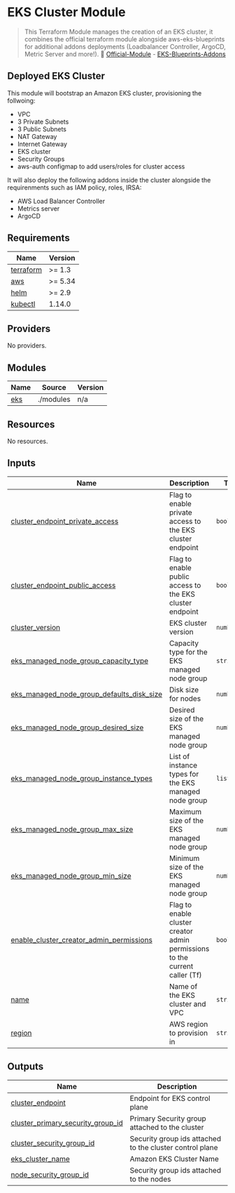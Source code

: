 # EKS Cluster Module

> This Terraform Module manages the creation of an EKS cluster, it combines the official terraform module alongside aws-eks-blueprints for additional addons deployments (Loadbalancer Controller, ArgoCD, Metric Server and more!). 🚀 [Official-Module](https://github.com/aws-ia/terraform-aws-eks-blueprints-addons/blob/main/README.md#inputs) - 
[EKS-Blueprints-Addons](https://github.com/aws-ia/terraform-aws-eks-blueprints-addons/blob/main/README.md#inputs)


## Deployed EKS Cluster

This module will bootstrap an Amazon EKS cluster, provisioning the follwoing:

- VPC
- 3 Private Subnets
- 3 Public Subnets
- NAT Gateway
- Internet Gateway
- EKS cluster
- Security Groups 
- aws-auth configmap to add users/roles for cluster access 

It will also deploy the following addons inside the cluster alongside the requirenments such as IAM policy, roles, IRSA:

- AWS Load Balancer Controller
- Metrics server 
- ArgoCD 

## Requirements

| Name | Version |
|------|---------|
| <a name="requirement_terraform"></a> [terraform](#requirement\_terraform) | >= 1.3 |
| <a name="requirement_aws"></a> [aws](#requirement\_aws) | >= 5.34 |
| <a name="requirement_helm"></a> [helm](#requirement\_helm) | >= 2.9 |
| <a name="requirement_kubectl"></a> [kubectl](#requirement\_kubectl) | 1.14.0 |

## Providers

No providers.

## Modules

| Name | Source | Version |
|------|--------|---------|
| <a name="module_eks"></a> [eks](#module\_eks) | ./modules | n/a |

## Resources

No resources.

## Inputs

| Name | Description | Type | Default | Required |
|------|-------------|------|---------|:--------:|
| <a name="input_cluster_endpoint_private_access"></a> [cluster\_endpoint\_private\_access](#input\_cluster\_endpoint\_private\_access) | Flag to enable private access to the EKS cluster endpoint | `bool` | `false` | no |
| <a name="input_cluster_endpoint_public_access"></a> [cluster\_endpoint\_public\_access](#input\_cluster\_endpoint\_public\_access) | Flag to enable public access to the EKS cluster endpoint | `bool` | `true` | no |
| <a name="input_cluster_version"></a> [cluster\_version](#input\_cluster\_version) | EKS cluster version | `number` | `"1.28"` | no |
| <a name="input_eks_managed_node_group_capacity_type"></a> [eks\_managed\_node\_group\_capacity\_type](#input\_eks\_managed\_node\_group\_capacity\_type) | Capacity type for the EKS managed node group | `string` | `"ON_DEMAND"` | no |
| <a name="input_eks_managed_node_group_defaults_disk_size"></a> [eks\_managed\_node\_group\_defaults\_disk\_size](#input\_eks\_managed\_node\_group\_defaults\_disk\_size) | Disk size for nodes | `number` | `50` | no |
| <a name="input_eks_managed_node_group_desired_size"></a> [eks\_managed\_node\_group\_desired\_size](#input\_eks\_managed\_node\_group\_desired\_size) | Desired size of the EKS managed node group | `number` | `2` | no |
| <a name="input_eks_managed_node_group_instance_types"></a> [eks\_managed\_node\_group\_instance\_types](#input\_eks\_managed\_node\_group\_instance\_types) | List of instance types for the EKS managed node group | `list(any)` | <pre>[<br>  "m5.large"<br>]</pre> | no |
| <a name="input_eks_managed_node_group_max_size"></a> [eks\_managed\_node\_group\_max\_size](#input\_eks\_managed\_node\_group\_max\_size) | Maximum size of the EKS managed node group | `number` | `5` | no |
| <a name="input_eks_managed_node_group_min_size"></a> [eks\_managed\_node\_group\_min\_size](#input\_eks\_managed\_node\_group\_min\_size) | Minimum size of the EKS managed node group | `number` | `2` | no |
| <a name="input_enable_cluster_creator_admin_permissions"></a> [enable\_cluster\_creator\_admin\_permissions](#input\_enable\_cluster\_creator\_admin\_permissions) | Flag to enable cluster creator admin permissions to the current caller (Tf) | `bool` | `true` | no |
| <a name="input_name"></a> [name](#input\_name) | Name of the EKS cluster and VPC | `string` | `"em-template"` | no |
| <a name="input_region"></a> [region](#input\_region) | AWS region to provision in | `string` | `"us-east-1"` | no |

## Outputs

| Name | Description |
|------|-------------|
| <a name="output_cluster_endpoint"></a> [cluster\_endpoint](#output\_cluster\_endpoint) | Endpoint for EKS control plane |
| <a name="output_cluster_primary_security_group_id"></a> [cluster\_primary\_security\_group\_id](#output\_cluster\_primary\_security\_group\_id) | Primary Security group attached to the cluster |
| <a name="output_cluster_security_group_id"></a> [cluster\_security\_group\_id](#output\_cluster\_security\_group\_id) | Security group ids attached to the cluster control plane |
| <a name="output_eks_cluster_name"></a> [eks\_cluster\_name](#output\_eks\_cluster\_name) | Amazon EKS Cluster Name |
| <a name="output_node_security_group_id"></a> [node\_security\_group\_id](#output\_node\_security\_group\_id) | Security group ids attached to the nodes |
